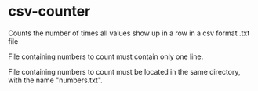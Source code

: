 # csv-counter
Counts the number of times all values show up in a row in a csv format .txt file

File containing numbers to count must contain only one line.

File containing numbers to count must be located in the same directory, with the name "numbers.txt".


